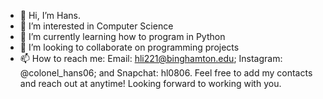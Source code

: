 - 👋 Hi, I’m Hans.
- 👀 I’m interested in Computer Science 
- 🌱 I’m currently learning how to program in Python 
- 💞️ I’m looking to collaborate on programming projects
- 📫 How to reach me: 
  Email: hli221@binghamton.edu;
  Instagram: @colonel_hans06; and 
  Snapchat: hl0806. 
  Feel free to add my contacts and reach out at anytime! Looking forward to working with you. 

<!---
lhans2021/lhans2021 is a ✨ special ✨ repository because its `README.md` (this file) appears on your GitHub profile.
You can click the Preview link to take a look at your changes.
--->

